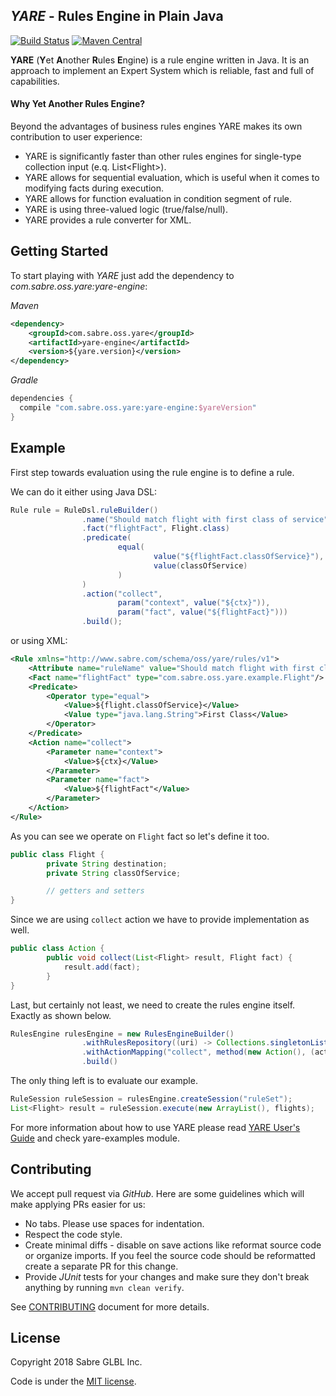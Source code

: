 <!--
  MIT License

  Copyright 2018 Sabre GLBL Inc.

  Permission is hereby granted, free of charge, to any person obtaining a copy
  of this software and associated documentation files (the "Software"), to deal
  in the Software without restriction, including without limitation the rights
  to use, copy, modify, merge, publish, distribute, sublicense, and/or sell
  copies of the Software, and to permit persons to whom the Software is
  furnished to do so, subject to the following conditions:

  The above copyright notice and this permission notice shall be included in all
  copies or substantial portions of the Software.

  THE SOFTWARE IS PROVIDED "AS IS", WITHOUT WARRANTY OF ANY KIND, EXPRESS OR
  IMPLIED, INCLUDING BUT NOT LIMITED TO THE WARRANTIES OF MERCHANTABILITY,
  FITNESS FOR A PARTICULAR PURPOSE AND NONINFRINGEMENT. IN NO EVENT SHALL THE
  AUTHORS OR COPYRIGHT HOLDERS BE LIABLE FOR ANY CLAIM, DAMAGES OR OTHER
  LIABILITY, WHETHER IN AN ACTION OF CONTRACT, TORT OR OTHERWISE, ARISING FROM,
  OUT OF OR IN CONNECTION WITH THE SOFTWARE OR THE USE OR OTHER DEALINGS IN THE
  SOFTWARE.
 -->

## _YARE_ - Rules Engine in Plain Java

[![Build Status](https://travis-ci.org/SabreOSS/yare.svg?branch=master)](https://travis-ci.org/SabreOSS/yare)
[![Maven Central](https://maven-badges.herokuapp.com/maven-central/com.sabre.oss.yare/yare/badge.svg)](https://maven-badges.herokuapp.com/maven-central/com.sabre.oss.yare/yare)

**YARE** (**Y**et **A**nother **R**ules **E**ngine) is a rule engine written in Java.
It is an approach to implement an Expert System which is reliable, fast and full of capabilities.


#### Why Yet Another Rules Engine?

Beyond the advantages of business rules engines YARE makes its own contribution to user experience:

* YARE is significantly faster than other rules engines for single-type collection input (e.q. List\<Flight\>).
* YARE allows for sequential evaluation, which is useful when it comes to modifying facts during execution.
* YARE allows for function evaluation in condition segment of rule.
* YARE is using three-valued logic (true/false/null).
* YARE provides a rule converter for XML.

## Getting Started

To start playing with _YARE_ just add the dependency to _com.sabre.oss.yare:yare-engine_:

_Maven_
```xml
<dependency>
    <groupId>com.sabre.oss.yare</groupId>
    <artifactId>yare-engine</artifactId>
    <version>${yare.version}</version>
</dependency>
```

_Gradle_
```groovy
dependencies {
  compile "com.sabre.oss.yare:yare-engine:$yareVersion"
}
```

## Example

First step towards evaluation using the rule engine is to define a rule.

We can do it either using Java DSL:
```java
Rule rule = RuleDsl.ruleBuilder()
                .name("Should match flight with first class of service")
                .fact("flightFact", Flight.class)
                .predicate(
                        equal(
                                value("${flightFact.classOfService}"),
                                value(classOfService)
                        )
                )
                .action("collect",
                        param("context", value("${ctx}")),
                        param("fact", value("${flightFact}")))
                .build();
```

or using XML:
```xml
<Rule xmlns="http://www.sabre.com/schema/oss/yare/rules/v1">
    <Attribute name="ruleName" value="Should match flight with first class of service" type="java.lang.String"/>
    <Fact name="flightFact" type="com.sabre.oss.yare.example.Flight"/>
    <Predicate>
        <Operator type="equal">
            <Value>${flight.classOfService}</Value>
            <Value type="java.lang.String">First Class</Value>
        </Operator>
    </Predicate>
    <Action name="collect">
        <Parameter name="context">
            <Value>${ctx}</Value>
        </Parameter>
        <Parameter name="fact">
            <Value>${flightFact"</Value>
        </Parameter>
    </Action>
</Rule>
```

As you can see we operate on `Flight` fact so let's define it too.
```java
public class Flight {
        private String destination;
        private String classOfService;

        // getters and setters
}
```

Since we are using `collect` action we have to provide implementation as well.
```java
public class Action {
        public void collect(List<Flight> result, Flight fact) {
            result.add(fact);
        }
}
```

Last, but certainly not least, we need to create the rules engine itself.
Exactly as shown below.
```java
RulesEngine rulesEngine = new RulesEngineBuilder()
                .withRulesRepository((uri) -> Collections.singletonList(rule))
                .withActionMapping("collect", method(new Action(), (action) -> action.collect(null, null)))
                .build()
```

The only thing left is to evaluate our example.
```java
RuleSession ruleSession = rulesEngine.createSession("ruleSet");
List<Flight> result = ruleSession.execute(new ArrayList(), flights);
```

For more information about how to use YARE please read [YARE User's Guide](https://github.com/SabreOSS/yare/wiki)
and check yare-examples module.

## Contributing

We accept pull request via _GitHub_. Here are some guidelines which will make applying PRs easier for us:

* No tabs. Please use spaces for indentation.
* Respect the code style.
* Create minimal diffs - disable on save actions like reformat source code or organize imports.
  If you feel the source code should be reformatted create a separate PR for this change.
* Provide _JUnit_ tests for your changes and make sure they don't break anything by running
  `mvn clean verify`.

See [CONTRIBUTING](CONTRIBUTING.md) document for more details.

## License

Copyright 2018 Sabre GLBL Inc.

Code is under the [MIT license](LICENSE).
